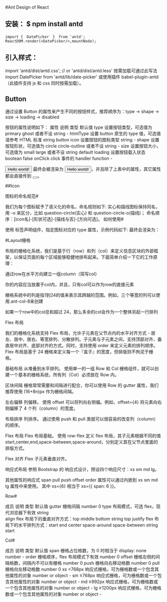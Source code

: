 #Ant Design of React

## 安装： $ npm install antd

```
import {　DatePicker　}　from 'antd';
ReactDOM.render(<DatePicker/>,mountNode);
```

## 引入样式：
import 'antd/dist/antd.css';  // or 'antd/dist/antd.less'
按需加载可通过此写法 import DatePicker from 'antd/lib/date-picker' 或使用插件 babel-plugin-antd（此插件支持 js 和 css 同时按需加载）。

## Button 

通过设置 Button 的属性来产生不同的按钮样式，推荐顺序为：type -> shape -> size -> loading -> disabled

按钮的属性说明如下：
属性	说明	类型	默认值
type		设置按钮类型，可选值为 primary ghost 或者不设	string	-
htmlType	设置 button 原生的 type 值，可选值请参考 HTML 标准	string	button
icon		设置按钮的图标类型	string	-
shape		设置按钮形状，可选值为 circle circle-outline 或者不设	string	-
size		设置按钮大小，可选值为 small large 或者不设	string	default
loading		设置按钮载入状态	boolean	false
onClick		click 事件的 handler	function	-

<Button>Hello world!</Button> 最终会被渲染为 <button>Hello world!</button>，并且除了上表中的属性，其它属性都会直接传到 <button></button>。

##Icon

图标的命名规范#

我们为每个图标赋予了语义化的命名，命名规则如下:
实心和描线图标保持同名，用 -o 来区分，比如 question-circle(实心) 和 question-circle-o(描线)；
命名顺序：[icon名]-[形状可选]-[描线与否]-[方向可选]。
如何使用#

使用 <Icon /> 标签声明组件，指定图标对应的 type 属性，示例代码如下:
<Icon type="link" />
最终会渲染为：
<i class="anticon anticon-${type}"></i>

#Layout栅格

布局的栅格化系统，我们是基于行（row）和列（col）来定义信息区块的外部框架，以保证页面的每个区域能够稳健地排布起来。下面简单介绍一下它的工作原理：

通过row在水平方向建立一组column（简写col）

你的内容应当放置于col内，并且，只有col可以作为row的直接元素

栅格系统中的列是指1到24的值来表示其跨越的范围。例如，三个等宽的列可以使用.ant-col-8来创建

如果一个row中的col总和超过 24，那么多余的col会作为一个整体另起一行排列


Flex 布局

我们的栅格化系统支持 Flex 布局，允许子元素在父节点内的水平对齐方式 - 居左、居中、居右、等宽排列、分散排列。子元素与子元素之间，支持顶部对齐、垂直居中对齐、底部对齐的方式。同时，支持使用 order 来定义元素的排列顺序。
Flex 布局是基于 24 栅格来定义每一个『盒子』的宽度，但排版则不拘泥于栅格。

基础布局
从堆叠到水平排列。
使用单一的一组 Row 和 Col 栅格组件，就可以创建一个基本的栅格系统，所有列（Col）必须放在 Row 内。

区块间隔
栅格常常需要和间隔进行配合，你可以使用 Row 的 gutter 属性，我们推荐使用 (16+8n)px 作为栅格间隔。

左右偏移
列偏移。
使用 offset 可以将列向右侧偏。例如，offset={4} 将元素向右侧偏移了 4 个列（column）的宽度。

布局排序
列排序。
通过使用 push 和 pull 类就可以很容易的改变列（column）的顺序。

Flex 布局
Flex 布局基础。
使用 row-flex 定义 flex 布局，其子元素根据不同的值 start,center,end,space-between,space-around，分别定义其在父节点里面的排版方式。

Flex 对齐
Flex 子元素垂直对齐。

响应式布局
参照 Bootstrap 的 响应式设计，预设四个响应尺寸：xs sm md lg。

其他属性的响应式
span pull push offset order 属性可以通过内嵌到 xs sm md lg 属性中来使用。
其中 xs={6} 相当于 xs={{ span: 6 }}。

Row#

成员	说明	类型	默认值
gutter	栅格间隔	number	0
type	布局模式，可选 flex，现代浏览器下有效	string	
align	flex 布局下的垂直对齐方式：top middle bottom	string	top
justify	flex 布局下的水平排列方式：start end center space-around space-between	string	start

Col#

成员	说明	类型	默认值
span	栅格占位格数，为 0 时相当于 display: none	number	-
order	栅格顺序，flex 布局模式下有效	number	0
offset	栅格左侧的间隔格数，间隔内不可以有栅格	number	0
push	栅格向右移动格数	number	0
pull	栅格向左移动格数	number	0
xs	<768px 响应式栅格，可为栅格数或一个包含其他属性的对象	number or object	-
sm	≥768px 响应式栅格，可为栅格数或一个包含其他属性的对象	number or object	-
md	≥992px 响应式栅格，可为栅格数或一个包含其他属性的对象	number or object	-
lg	≥1200px 响应式栅格，可为栅格数或一个包含其他属性的对象	number or object	-